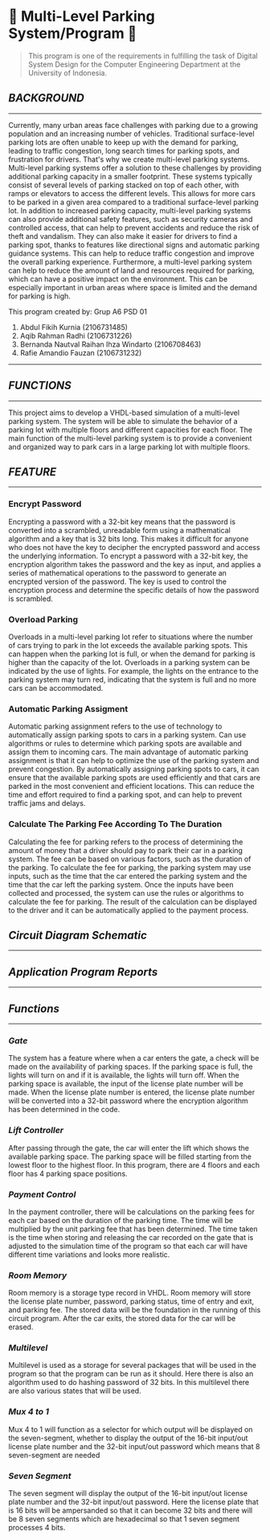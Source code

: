 # :car: Multi-Level Parking System/Program :car:
>This program is one of the requirements in fulfilling the task of Digital System Design for the Computer Engineering Department at the University of Indonesia.

## *BACKGROUND*
---
Currently, many urban areas face challenges with parking due to a growing population and an increasing number of vehicles. Traditional surface-level parking lots are often unable to keep up with the demand for parking, leading to traffic congestion, long search times for parking spots, and frustration for drivers. That's why we create multi-level parking systems.
Multi-level parking systems offer a solution to these challenges by providing additional parking capacity in a smaller footprint. These systems typically consist of several levels of parking stacked on top of each other, with ramps or elevators to access the different levels. This allows for more cars to be parked in a given area compared to a traditional surface-level parking lot.
In addition to increased parking capacity, multi-level parking systems can also provide additional safety features, such as security cameras and controlled access, that can help to prevent accidents and reduce the risk of theft and vandalism. They can also make it easier for drivers to find a parking spot, thanks to features like directional signs and automatic parking guidance systems. This can help to reduce traffic congestion and improve the overall parking experience.
Furthermore, a multi-level parking system can help to reduce the amount of land and resources required for parking, which can have a positive impact on the environment. This can be especially important in urban areas where space is limited and the demand for parking is high.
 
This program created by: Grup A6 PSD 01
1. Abdul Fikih Kurnia                    (2106731485)
2. Aqib Rahman Radhi                     (2106731226)
3. Bernanda Nautval Raihan Ihza Windarto (2106708463)
4. Rafie Amandio Fauzan                  (2106731232)
----
## *FUNCTIONS*
----
This project aims to develop a VHDL-based simulation of a multi-level parking system. The system will be able to simulate the behavior of a parking lot with multiple floors and different capacities for each floor.
The main function of the multi-level parking system is to provide a convenient and organized way to park cars in a large parking lot with multiple floors.

## *FEATURE*
---
### Encrypt Password
Encrypting a password with a 32-bit key means that the password is converted into a scrambled, unreadable form using a mathematical algorithm and a key that is 32 bits long. This makes it difficult for anyone who does not have the key to decipher the encrypted password and access the underlying information.
To encrypt a password with a 32-bit key, the encryption algorithm takes the password and the key as input, and applies a series of mathematical operations to the password to generate an encrypted version of the password. The key is used to control the encryption process and determine the specific details of how the password is scrambled.

### Overload Parking
Overloads in a multi-level parking lot refer to situations where the number of cars trying to park in the lot exceeds the available parking spots. This can happen when the parking lot is full, or when the demand for parking is higher than the capacity of the lot. Overloads in a parking system can be indicated by the use of lights. For example, the lights on the entrance to the parking system may turn red, indicating that the system is full and no more cars can be accommodated.

### Automatic Parking Assigment
Automatic parking assignment refers to the use of technology to automatically assign parking spots to cars in a parking system. Can use algorithms or rules to determine which parking spots are available and assign them to incoming cars. The main advantage of automatic parking assignment is that it can help to optimize the use of the parking system and prevent congestion. By automatically assigning parking spots to cars, it can ensure that the available parking spots are used efficiently and that cars are parked in the most convenient and efficient locations. This can reduce the time and effort required to find a parking spot, and can help to prevent traffic jams and delays.

### Calculate The Parking Fee According To The Duration
Calculating the fee for parking refers to the process of determining the amount of money that a driver should pay to park their car in a parking system. The fee can be based on various factors, such as the duration of the parking. To calculate the fee for parking, the parking system may use inputs, such as the time that the car entered the parking system and the time that the car left the parking system. Once the inputs have been collected and processed, the system can use the rules or algorithms to calculate the fee for parking. The result of the calculation can be displayed to the driver and it can be automatically applied to the payment process.

## *Circuit Diagram Schematic*
---

## *Application Program Reports*
---

## *Functions*
---
### *Gate*
The system has a feature where when a car enters the gate, a check will be made on the availability of parking spaces. If the parking space is full, the lights will turn on and if it is available, the lights will turn off. When the parking space is available, the input of the license plate number will be made. When the license plate number is entered, the license plate number will be converted into a 32-bit password where the encryption algorithm has been determined in the code.

### *Lift Controller*
After passing through the gate, the car will enter the lift which shows the available parking space. The parking space will be filled starting from the lowest floor to the highest floor. In this program, there are 4 floors and each floor has 4 parking space positions.

### *Payment Control*
In the payment controller, there will be calculations on the parking fees for each car based on the duration of the parking time. The time will be multiplied by the unit parking fee that has been determined. The time taken is the time when storing and releasing the car recorded on the gate that is adjusted to the simulation time of the program so that each car will have different time variations and looks more realistic.

### *Room Memory*
Room memory is a storage type record in VHDL. Room memory will store the license plate number, password, parking status, time of entry and exit, and parking fee. The stored data will be the foundation in the running of this circuit program. After the car exits, the stored data for the car will be erased.

### *Multilevel*
Multilevel is used as a storage for several packages that will be used in the program so that the program can be run as it should. Here there is also an algorithm used to do hashing password of 32 bits. In this multilevel there are also various states that will be used.

### *Mux 4 to 1*
Mux 4 to 1 will function as a selector for which output will be displayed on the seven-segment, whether to display the output of the 16-bit input/out license plate number and the 32-bit input/out password which means that 8 seven-segment are needed

### *Seven Segment*
The seven segment will display the output of the 16-bit input/out license plate number and the 32-bit input/out password. Here the license plate that is 16 bits will be ampersanded so that it can become 32 bits and there will be 8 seven segments which are hexadecimal so that 1 seven segment processes 4 bits.
